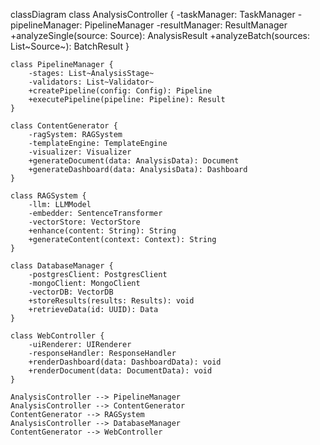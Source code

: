 classDiagram
    class AnalysisController {
        -taskManager: TaskManager
        -pipelineManager: PipelineManager
        -resultManager: ResultManager
        +analyzeSingle(source: Source): AnalysisResult
        +analyzeBatch(sources: List~Source~): BatchResult
    }

    class PipelineManager {
        -stages: List~AnalysisStage~
        -validators: List~Validator~
        +createPipeline(config: Config): Pipeline
        +executePipeline(pipeline: Pipeline): Result
    }

    class ContentGenerator {
        -ragSystem: RAGSystem
        -templateEngine: TemplateEngine
        -visualizer: Visualizer
        +generateDocument(data: AnalysisData): Document
        +generateDashboard(data: AnalysisData): Dashboard
    }

    class RAGSystem {
        -llm: LLMModel
        -embedder: SentenceTransformer
        -vectorStore: VectorStore
        +enhance(content: String): String
        +generateContent(context: Context): String
    }

    class DatabaseManager {
        -postgresClient: PostgresClient
        -mongoClient: MongoClient
        -vectorDB: VectorDB
        +storeResults(results: Results): void
        +retrieveData(id: UUID): Data
    }

    class WebController {
        -uiRenderer: UIRenderer
        -responseHandler: ResponseHandler
        +renderDashboard(data: DashboardData): void
        +renderDocument(data: DocumentData): void
    }

    AnalysisController --> PipelineManager
    AnalysisController --> ContentGenerator
    ContentGenerator --> RAGSystem
    AnalysisController --> DatabaseManager
    ContentGenerator --> WebController